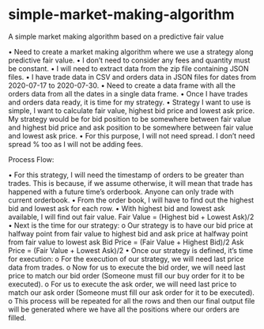 # simple-market-making-algorithm
A simple market making algorithm based on a predictive fair value

•	Need to create a market making algorithm where we use a strategy along predictive fair value.
•	I don’t need to consider any fees and quantity must be constant.
•	I will need to extract data from the zip file containing JSON files.
•	I have trade data in CSV and orders data in JSON files for dates from 2020-07-17 to 
2020-07-30.
•	Need to create a data frame with all the orders data from all the dates in a single data frame.
•	Once I have trades and orders data ready, it is time for my strategy.
•	Strategy I want to use is simple, I want to calculate fair value, highest bid price and lowest ask price. My strategy would be for bid position to be somewhere between fair value and highest bid price and ask position to be somewhere between fair value and lowest ask price.
•	For this purpose, I will not need spread. I don’t need spread % too as I will not be adding fees.


Process Flow:

•	For this strategy, I will need the timestamp of orders to be greater than trades. This is because, if we assume otherwise, it will mean that trade has happened with a future time’s orderbook. Anyone can only trade with current orderbook.
•	From the order book, I will have to find out the highest bid and lowest ask for each row.
•	With highest bid and lowest ask available, I will find out fair value.
Fair Value = (Highest bid + Lowest Ask)/2
•	Next is the time for our strategy:
o	Our strategy is to have our bid price at halfway point from fair value to highest bid and ask price at halfway point from fair value to lowest ask
Bid Price = (Fair Value + Highest Bid)/2
Ask Price = (Fair Value + Lowest Ask)/2
•	Once our strategy is defined, it’s time for execution:
o	For the execution of our strategy, we will need last price data from trades.
o	Now for us to execute the bid order, we will need last price to match our bid order (Someone must fill our buy order for it to be executed).
o	For us to execute the ask order, we will need last price to match our ask order (Someone must fill our ask order for it to be executed).
o	This process will be repeated for all the rows and then our final output file will be generated where we have all the positions where our orders are filled.
